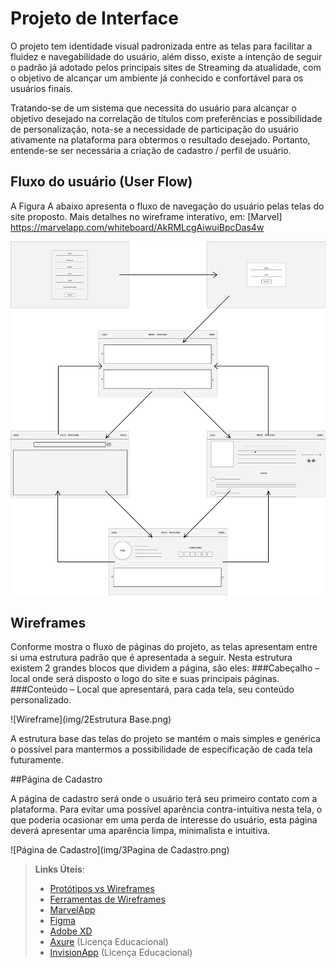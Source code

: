 
# Projeto de Interface

O projeto tem identidade visual padronizada entre as telas para facilitar a fluidez e navegabilidade do usuário, além disso, existe a intenção de seguir o padrão já adotado pelos principais sites de Streaming da atualidade, com o objetivo de alcançar um ambiente já conhecido e confortável para os usuários finais.

Tratando-se de um sistema que necessita do usuário para alcançar o objetivo desejado na correlação de títulos com preferências e possibilidade de personalização, nota-se a necessidade de participação do usuário ativamente na plataforma para obtermos o resultado desejado. Portanto, entende-se ser necessária a criação de cadastro / perfil de usuário.

## Fluxo do usuário (User Flow)

A Figura A abaixo apresenta o fluxo de navegação do usuário pelas telas do site proposto. Mais detalhes no wireframe interativo, em: [Marvel] https://marvelapp.com/whiteboard/AkRMLcgAiwuiBpcDas4w 

![User Flow](img/1Fluxo.png)

## Wireframes

Conforme mostra o fluxo de páginas do projeto, as telas apresentam entre si uma estrutura padrão que é apresentada a seguir. Nesta estrutura existem 2 grandes blocos que dividem a página, são eles:
###Cabeçalho – local onde será disposto o logo do site e suas principais páginas.
###Conteúdo – Local que apresentará, para cada tela, seu conteúdo personalizado.

![Wireframe](img/2Estrutura Base.png)

A estrutura base das telas do projeto se mantém o mais simples e genérica o possível para mantermos a possibilidade de especificação de cada tela futuramente.

##Página de Cadastro

A página de cadastro será onde o usuário terá seu primeiro contato com a plataforma. Para evitar uma possível aparência contra-intuitiva nesta tela, o que poderia ocasionar em uma perda de interesse do usuário, esta página deverá apresentar uma aparência limpa, minimalista e intuitiva.

![Página de Cadastro](img/3Pagina de Cadastro.png)
 




> **Links Úteis**:
> - [Protótipos vs Wireframes](https://www.nngroup.com/videos/prototypes-vs-wireframes-ux-projects/)
> - [Ferramentas de Wireframes](https://rockcontent.com/blog/wireframes/)
> - [MarvelApp](https://marvelapp.com/developers/documentation/tutorials/)
> - [Figma](https://www.figma.com/)
> - [Adobe XD](https://www.adobe.com/br/products/xd.html#scroll)
> - [Axure](https://www.axure.com/edu) (Licença Educacional)
> - [InvisionApp](https://www.invisionapp.com/) (Licença Educacional)







